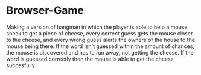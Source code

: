 # Browser-Game
Making a version of hangman in which the player is able to help a mouse sneak to get a piece of cheese, every correct guess gets the mouse closer to the cheese, and every wrong guess alerts the owners of the house to the mouse being there. If the word isn't guessed within the amount of chances, the mouse is discovered and has to run away, not getting the cheese. If the word is guessed correctly then the mouse is able to get the cheese succesfully. 